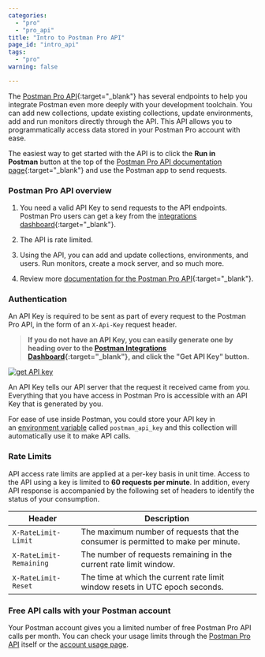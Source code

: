 ```yaml
---
categories:
  - "pro"
  - "pro_api"
title: "Intro to Postman Pro API"
page_id: "intro_api"
tags: 
  - "pro"
warning: false

---
```


The [Postman Pro API](https://docs.api.getpostman.com/){:target="_blank"} has several endpoints to help you integrate Postman even more deeply with your development toolchain. You can add new collections, update existing collections, update environments, add and run monitors directly through the API. This API allows you to programmatically access data stored in your Postman Pro account with ease.

The easiest way to get started with the API is to click the **Run in Postman** button at the top of the [Postman Pro API documentation page](https://docs.api.getpostman.com/){:target="_blank"} and use the Postman app to send requests.

### Postman Pro API overview

1.  You need a valid API Key to send requests to the API endpoints. Postman Pro users can get a key from the [integrations dashboard](https://app.getpostman.com/dashboard/integrations){:target="_blank"}.

2.  The API is rate limited.

3.  Using the API, you can add and update collections, environments, and users. Run monitors, create a mock server, and so much more.

4.  Review more [documentation for the Postman Pro API](https://docs.api.getpostman.com/){:target="_blank"}.

### Authentication

An API Key is required to be sent as part of every request to the Postman Pro API, in the form of an `X-Api-Key` request header.

> **If you do not have an API Key, you can easily generate one by heading over to the [Postman Integrations Dashboard](https://app.getpostman.com/dashboard/integrations){:target="_blank"}, and click the "Get API Key" button.**

[![get API key](https://s3.amazonaws.com/postman-static-getpostman-com/postman-docs/59190608.jpg)](https://s3.amazonaws.com/postman-static-getpostman-com/postman-docs/59190608.jpg)

An API Key tells our API server that the request it received came from you. Everything that you have access in Postman Pro is accessible with an API Key that is generated by you.

For ease of use inside Postman, you could store your API key in an [environment variable](/docs/postman/environments_and_globals/variables) called ``postman_api_key`` and this collection will automatically use it to make API calls.

### Rate Limits

API access rate limits are applied at a per-key basis in unit time. Access to the API using a key is limited to **60 requests per minute**. In addition, every API response is accompanied by the following set of headers to identify the status of your consumption.

| Header                | Description   |
| ---                   | ---           |
| `X-RateLimit-Limit`   | The maximum number of requests that the consumer is permitted to make per minute. |
| `X-RateLimit-Remaining`| The number of requests remaining in the current rate limit window. |
| `X-RateLimit-Reset`   | The time at which the current rate limit window resets in UTC epoch seconds. |

### Free API calls with your Postman account

Your Postman account gives you a limited number of free Postman Pro API calls per month. You can check your usage limits through the [Postman Pro API](https://docs.api.getpostman.com) itself or the [account usage page](https://go.pstmn.io/postman-account-limits).